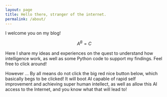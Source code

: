 ```yaml
---
layout: page
title: Hello there, stranger of the internet.
permalink: /about/
---
```


I welcome you on my blog! 

$$ A^B = C $$

Here I share my ideas and experiences on the quest to understand how intelligence work, as well as some Python code to support my findings. Feel free to click around! 

However ... By all means do not click the big red nice button below, which basically begs to be clicked! It will boot AI capable of rapid self improvement and achieving super human intellect, as well as allow this AI access to the Internet, and you know what that will lead to!
